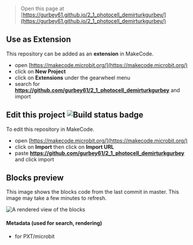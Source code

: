 
> Open this page at [https://gurbey61.github.io/2_1_photocell_demirturkgurbey/](https://gurbey61.github.io/2_1_photocell_demirturkgurbey/)

## Use as Extension

This repository can be added as an **extension** in MakeCode.

* open [https://makecode.microbit.org/](https://makecode.microbit.org/)
* click on **New Project**
* click on **Extensions** under the gearwheel menu
* search for **https://github.com/gurbey61/2_1_photocell_demirturkgurbey** and import

## Edit this project ![Build status badge](https://github.com/gurbey61/2_1_photocell_demirturkgurbey/workflows/MakeCode/badge.svg)

To edit this repository in MakeCode.

* open [https://makecode.microbit.org/](https://makecode.microbit.org/)
* click on **Import** then click on **Import URL**
* paste **https://github.com/gurbey61/2_1_photocell_demirturkgurbey** and click import

## Blocks preview

This image shows the blocks code from the last commit in master.
This image may take a few minutes to refresh.

![A rendered view of the blocks](https://github.com/gurbey61/2_1_photocell_demirturkgurbey/raw/master/.github/makecode/blocks.png)

#### Metadata (used for search, rendering)

* for PXT/microbit
<script src="https://makecode.com/gh-pages-embed.js"></script><script>makeCodeRender("{{ site.makecode.home_url }}", "{{ site.github.owner_name }}/{{ site.github.repository_name }}");</script>
